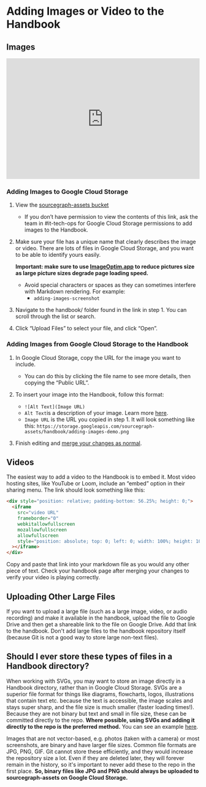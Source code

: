 # Adding Images or Video to the Handbook

## Images

<div style="position: relative; padding-bottom: 62.5%; height: 0;"><iframe src="https://www.loom.com/embed/2e7b28bef98840098bfb2659ce1cadac" frameborder="0" webkitallowfullscreen mozallowfullscreen allowfullscreen style="position: absolute; top: 0; left: 0; width: 100%; height: 100%;"></iframe></div>

### Adding Images to Google Cloud Storage

1. View the [sourcegraph-assets bucket](https://console.cloud.google.com/storage/browser/sourcegraph-assets/?project=sourcegraph-de&folder=true&organizationId=true_)
   - If you don’t have permission to view the contents of this link, ask the team in #it-tech-ops for Google Cloud Storage permissions to add images to the Handbook.
2. Make sure your file has a unique name that clearly describes the image or video. There are lots of files in Google Cloud Storage, and you want to be able to identify yours easily.

   **Important: make sure to use [ImageOptim.app](https://imageoptim.com/mac) to reduce pictures size as large picture sizes degrade page loading speed.**
   - Avoid special characters or spaces as they can sometimes interfere with Markdown rendering. For example:
     - `adding-images-screenshot`
4. Navigate to the handbook/ folder found in the link in step 1. You can scroll through the list or search.
5. Click “Upload Files” to select your file, and click “Open”.

### Adding Images from Google Cloud Storage to the Handbook

1. In Google Cloud Storage, copy the URL for the image you want to include.

   - You can do this by clicking the file name to see more details, then copying the “Public URL”.

2. To insert your image into the Handbook, follow this format:
   - `![Alt Text](Image URL)`
   - `Alt Text`is a description of your image. Learn more [here](https://moz.com/learn/seo/alt-text).
   - `Image URL` is the URL you copied in step 1. It will look something like this: `https://storage.googleapis.com/sourcegraph-assets/handbook/adding-images-demo.png`
3. Finish editing and [merge your changes as normal](edit-a-single-file.md).

## Videos

The easiest way to add a video to the Handbook is to embed it. Most video hosting sites, like YouTube or Loom, include an “embed” option in their sharing menu. The link should look something like this:

```html
<div style="position: relative; padding-bottom: 56.25%; height: 0;">
  <iframe
    src="video URL"
    frameborder="0"
    webkitallowfullscreen
    mozallowfullscreen
    allowfullscreen
    style="position: absolute; top: 0; left: 0; width: 100%; height: 100%;"
  ></iframe>
</div>
```

Copy and paste that link into your markdown file as you would any other piece of text. Check your handbook page after merging your changes to verify your video is playing correctly.

## Uploading Other Large Files

If you want to upload a large file (such as a large image, video, or audio recording) and make it available in the handbook, upload the file to Google Drive and then get a shareable link to the file on Google Drive. Add that link to the handbook. Don't add large files to the handbook repository itself (because Git is not a good way to store large non-text files).

## Should I ever store these types of files in a Handbook directory?

When working with SVGs, you may want to store an image directly in a Handbook directory, rather than in Google Cloud Storage. SVGs are a superior file format for things like diagrams, flowcharts, logos, illustrations that contain text etc. because the text is accessible, the image scales and stays super sharp, and the file size is much smaller (faster loading times!). Because they are not binary but text and small in file size, these can be committed directly to the repo. **Where possible, using SVGs and adding it directly to the repo is the preferred method.** You can see an example [here](https://github.com/sourcegraph/handbook/tree/381c0b0d29fdef62028d7a2fa495a3870ac3efce/content/marketing/brand/brand_guidelines/color).

Images that are not vector-based, e.g. photos (taken with a camera) or most screenshots, are binary and have larger file sizes. Common file formats are JPG, PNG, GIF. Git cannot store these efficiently, and they would increase the repository size a lot. Even if they are deleted later, they will forever remain in the history, so it's important to never add these to the repo in the first place. **So, binary files like JPG and PNG should always be uploaded to sourcegraph-assets on Google Cloud Storage.**
